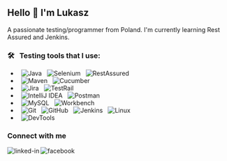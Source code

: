 ## Hello 👋 I'm Lukasz

A passionate testing/programmer from Poland. I'm currently learning Rest Assured and Jenkins.

### 🛠 &nbsp; Testing tools that I use:

- &nbsp; ![Java](https://img.shields.io/badge/-Java-0A1A2F?style=flat)
  &nbsp; ![Selenium](https://img.shields.io/badge/-Selenium-0A1A2F?style=flat)
  &nbsp; ![RestAssured](https://img.shields.io/badge/-RestAssured-0A1A2F?style=flat)
- &nbsp; ![Maven](https://img.shields.io/badge/-Maven-0A1A2F?style=flat)
  &nbsp; ![Cucumber](https://img.shields.io/badge/-Cucumber-0A1A2F?style=flat)
 - &nbsp; ![Jira](https://img.shields.io/badge/-Jira-0A1A2F?style=flat)
 &nbsp; ![TestRail](https://img.shields.io/badge/-TestRail-0A1A2F?style=flat)
-  &nbsp; ![IntelliJ IDEA](https://img.shields.io/badge/-IntelliJ%20IDEA-0A1A2F?style=flat)
 &nbsp; ![Postman](https://img.shields.io/badge/-Postman-0A1A2F?style=flat)  
- &nbsp; ![MySQL](https://img.shields.io/badge/-MySQL-0A1A2F?style=flat)
  &nbsp; ![Workbench](https://img.shields.io/badge/-Workbench-0A1A2F?style=flat)
- &nbsp; ![Git](https://img.shields.io/badge/-Git-0A1A2F?style=flat)
  &nbsp; ![GitHub](https://img.shields.io/badge/-GitHub-0A1A2F?style=flat)
  &nbsp; ![Jenkins](https://img.shields.io/badge/-Jenkins-0A1A2F?style=flat)
  &nbsp; ![Linux](https://img.shields.io/badge/-Linux-0A1A2F?style=flat)
- &nbsp; ![DevTools](https://img.shields.io/badge/-DevTools-0A1A2F?style=flat)
### Connect with me

[<img align="left" alt="linked-in" src="https://img.shields.io/badge/linkedin-%230077B5.svg?&style=for-the-badge&logo=linkedin&logoColor=white" />](https://www.linkedin.com/in/lukaszwojtalab33ba8206/)
[<img align="left" alt="facebook" src="https://img.shields.io/badge/facebook-%231877F2.svg?&style=for-the-badge&logo=facebook&logoColor=white" />](https://www.facebook.com/profile.php?id=100005332758861&locale=pl_PL)
